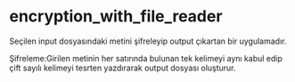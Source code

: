 # encryption_with_file_reader

Seçilen input dosyasındaki metini şifreleyip output çıkartan bir uygulamadır.

Şifreleme:Girilen metinin her satırında bulunan tek kelimeyi aynı kabul edip çift sayılı kelimeyi 
tesrten yazdırarak output dosyası oluşturur.
